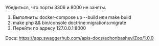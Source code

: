 Убедиться, что порты 3306 и 8000 не заняты.

1) Выполнить:
    docker-compose up --build 
    или make build
2) make php && bin/console doctrine:migrations:migrate
3) Перейти по адресу 127.0.0.1:8000

Docs: https://app.swaggerhub.com/apis-docs/achonbashev/Zoo/1.0.0
